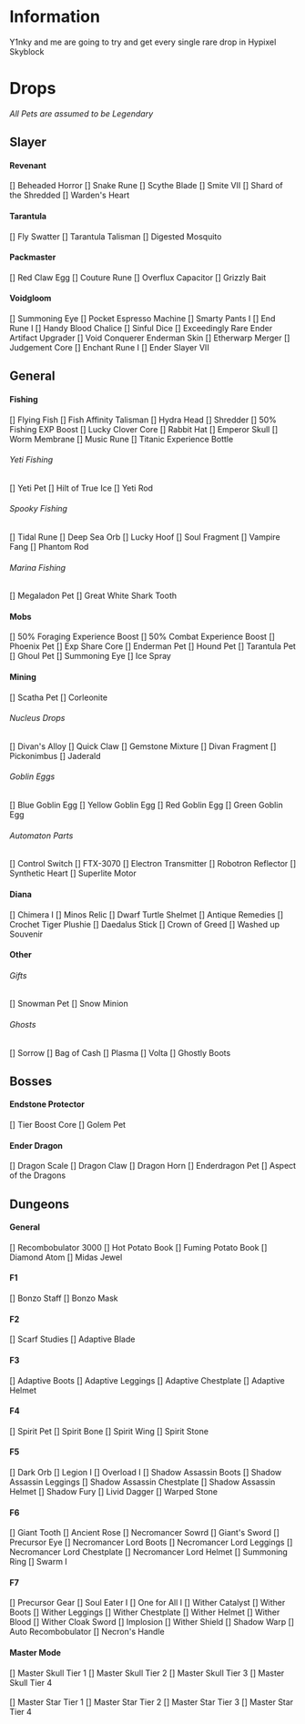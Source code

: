 # Information
Y1nky and me are going to try and get every single rare drop in Hypixel Skyblock

# Drops
*All Pets are assumed to be Legendary*

## Slayer
#### Revenant
[] Beheaded Horror 
[] Snake Rune
[] Scythe Blade
[] Smite VII
[] Shard of the Shredded
[] Warden's Heart

#### Tarantula
[] Fly Swatter
[] Tarantula Talisman
[] Digested Mosquito

#### Packmaster
[] Red Claw Egg
[] Couture Rune
[] Overflux Capacitor
[] Grizzly Bait

#### Voidgloom
[] Summoning Eye
[] Pocket Espresso Machine
[] Smarty Pants I
[] End Rune I
[] Handy Blood Chalice
[] Sinful Dice
[] Exceedingly Rare Ender Artifact Upgrader
[] Void Conquerer Enderman Skin
[] Etherwarp Merger
[] Judgement Core
[] Enchant Rune I
[] Ender Slayer VII

## General
#### Fishing
[] Flying Fish
[] Fish Affinity Talisman
[] Hydra Head
[] Shredder
[] 50% Fishing EXP Boost
[] Lucky Clover Core
[] Rabbit Hat
[] Emperor Skull
[] Worm Membrane
[] Music Rune
[] Titanic Experience Bottle
###### Yeti Fishing
[] Yeti Pet
[] Hilt of True Ice
[] Yeti Rod
###### Spooky Fishing
[] Tidal Rune
[] Deep Sea Orb
[] Lucky Hoof
[] Soul Fragment
[] Vampire Fang
[] Phantom Rod
###### Marina Fishing
[] Megaladon Pet
[] Great White Shark Tooth
#### Mobs
[] 50% Foraging Experience Boost
[] 50% Combat Experience Boost
[] Phoenix Pet
[] Exp Share Core
[] Enderman Pet
[] Hound Pet
[] Tarantula Pet
[] Ghoul Pet
[] Summoning Eye
[] Ice Spray
#### Mining
[] Scatha Pet
[] Corleonite
###### Nucleus Drops
[] Divan's Alloy
[] Quick Claw
[] Gemstone Mixture
[] Divan Fragment
[] Pickonimbus
[] Jaderald
###### Goblin Eggs
[] Blue Goblin Egg
[] Yellow Goblin Egg
[] Red Goblin Egg
[] Green Goblin Egg
###### Automaton Parts
[] Control Switch
[] FTX-3070
[] Electron Transmitter
[] Robotron Reflector
[] Synthetic Heart
[] Superlite Motor
#### Diana
[] Chimera I
[] Minos Relic
[] Dwarf Turtle Shelmet
[] Antique Remedies
[] Crochet Tiger Plushie
[] Daedalus Stick
[] Crown of Greed
[] Washed up Souvenir
#### Other
###### Gifts
[] Snowman Pet
[] Snow Minion
###### Ghosts
[] Sorrow
[] Bag of Cash
[] Plasma
[] Volta
[] Ghostly Boots

## Bosses
#### Endstone Protector
[] Tier Boost Core
[] Golem Pet
#### Ender Dragon
[] Dragon Scale
[] Dragon Claw
[] Dragon Horn
[] Enderdragon Pet
[] Aspect of the Dragons

## Dungeons
#### General
[] Recombobulator 3000
[] Hot Potato Book
[] Fuming Potato Book
[] Diamond Atom
[] Midas Jewel

#### F1
[] Bonzo Staff
[] Bonzo Mask
#### F2
[] Scarf Studies
[] Adaptive Blade
#### F3
[] Adaptive Boots
[] Adaptive Leggings
[] Adaptive Chestplate
[] Adaptive Helmet
#### F4
[] Spirit Pet
[] Spirit Bone
[] Spirit Wing
[] Spirit Stone
#### F5
[] Dark Orb
[] Legion I
[] Overload I
[] Shadow Assassin Boots
[] Shadow Assassin Leggings
[] Shadow Assassin Chestplate
[] Shadow Assassin Helmet
[] Shadow Fury
[] Livid Dagger
[] Warped Stone
#### F6
[] Giant Tooth
[] Ancient Rose
[] Necromancer Sowrd
[] Giant's Sword
[] Precursor Eye
[] Necromancer Lord Boots
[] Necromancer Lord Leggings
[] Necromancer Lord Chestplate
[] Necromancer Lord Helmet
[] Summoning Ring
[] Swarm I
#### F7
[] Precursor Gear
[] Soul Eater I
[] One for All I
[] Wither Catalyst
[] Wither Boots
[] Wither Leggings
[] Wither Chestplate
[] Wither Helmet
[] Wither Blood
[] Wither Cloak Sword
[] Implosion
[] Wither Shield
[] Shadow Warp
[] Auto Recombobulator
[] Necron's Handle

#### Master Mode
[] Master Skull Tier 1
[] Master Skull Tier 2
[] Master Skull Tier 3
[] Master Skull Tier 4
<br><br>
[] Master Star Tier 1
[] Master Star Tier 2
[] Master Star Tier 3
[] Master Star Tier 4
